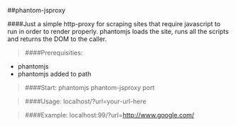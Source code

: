 ##phantom-jsproxy

####Just a simple http-proxy for scraping sites that require javascript to run in order to render properly. phantomjs loads the site, runs all the scripts and returns the DOM to the caller.

>####Prerequisities:
+ phantomjs
+ phantomjs added to path

>####Start:
>phantomjs phantom-jsproxy port

>####Usage:
>localhost<port>/?url=your-url-here

>####Example:
>localhost:99/?url=http://www.google.com/
